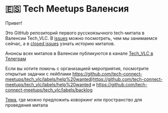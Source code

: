 # 🇪🇸 Tech Meetups Валенсия 

Привет!

Это GitHub репозиторий первого русскоязычного tech-митапа в Валенсии Tech_VLC.
В [issues](https://github.com/tech-connect-meetups/tech_vlc/issues) можно посмотреть, чем мы занимаемся сейчас, а в [closed issues](https://github.com/tech-connect-meetups/tech_vlc/issues?q=is%3Aissue+is%3Aclosed) узнать историю митапов.

Анонсы всех митапов в Валенсии публикуются в канале [Tech_VLC в Телеграм](https://t.me/tech_vlc)

Если вы хотите помочь с организацией мероприятия, посмотрите открытые задачки с лейблами https://github.com/tech-connect-meetups/tech_vlc/labels/help%20wanted)https://github.com/tech-connect-meetups/tech_vlc/labels/help%20wanted и https://github.com/tech-connect-meetups/tech_vlc/labels/backlog

[Тема](https://github.com/tech-connect-meetups/tech_vlc/discussions/5), где можно предложить коворкинг или пространство для проведения митапа


